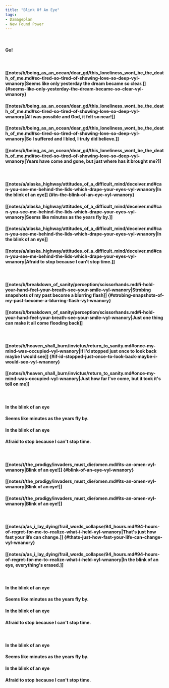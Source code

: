 ```yaml
---
title: "Blink Of An Eye"
tags:
- Damageplan
- New Found Power
---
```

&nbsp;
#### Go!
&nbsp;
#### [[notes/b/being_as_an_ocean/dear_gd/this_loneliness_wont_be_the_death_of_me.md#so-tired-so-tired-of-showing-love-so-deep-vyl-wnanory|Seems like only yesterday the dream became so clear.]] {#seems-like-only-yesterday-the-dream-became-so-clear-vyl-wnanory}
#### [[notes/b/being_as_an_ocean/dear_gd/this_loneliness_wont_be_the_death_of_me.md#so-tired-so-tired-of-showing-love-so-deep-vyl-wnanory|All was possible and God, it felt so near!]]
#### [[notes/b/being_as_an_ocean/dear_gd/this_loneliness_wont_be_the_death_of_me.md#so-tired-so-tired-of-showing-love-so-deep-vyl-wnanory|So I suffered and I bled, I truly did believe.]]
#### [[notes/b/being_as_an_ocean/dear_gd/this_loneliness_wont_be_the_death_of_me.md#so-tired-so-tired-of-showing-love-so-deep-vyl-wnanory|Years have come and gone, but just where has it brought me?]]
&nbsp;
#### [[notes/a/alaska_highway/attitudes_of_a_difficult_mind/deceiver.md#can-you-see-me-behind-the-lids-which-drape-your-eyes-vyl-wnanory|In the blink of an eye]] {#in-the-blink-of-an-eye-vyl-wnanory}
#### [[notes/a/alaska_highway/attitudes_of_a_difficult_mind/deceiver.md#can-you-see-me-behind-the-lids-which-drape-your-eyes-vyl-wnanory|Seems like minutes as the years fly by.]]
#### [[notes/a/alaska_highway/attitudes_of_a_difficult_mind/deceiver.md#can-you-see-me-behind-the-lids-which-drape-your-eyes-vyl-wnanory|In the blink of an eye]]
#### [[notes/a/alaska_highway/attitudes_of_a_difficult_mind/deceiver.md#can-you-see-me-behind-the-lids-which-drape-your-eyes-vyl-wnanory|Afraid to stop because I can't stop time.]]
&nbsp;
#### [[notes/b/breakdown_of_sanity/perception/scissorhands.md#i-hold-your-hand-feel-your-breath-see-your-smile-vyl-wnanory|Strobing snapshots of my past become a blurring flash]] {#strobing-snapshots-of-my-past-become-a-blurring-flash-vyl-wnanory}
#### [[notes/b/breakdown_of_sanity/perception/scissorhands.md#i-hold-your-hand-feel-your-breath-see-your-smile-vyl-wnanory|Just one thing can make it all come flooding back]]
&nbsp;
#### [[notes/h/heaven_shall_burn/invictus/return_to_sanity.md#once-my-mind-was-occupied-vyl-wnanory|If I'd stopped just once to look back maybe I would see]] {#if-id-stopped-just-once-to-look-back-maybe-i-would-see-vyl-wnanory}
#### [[notes/h/heaven_shall_burn/invictus/return_to_sanity.md#once-my-mind-was-occupied-vyl-wnanory|Just how far I've come, but it took it's toll on me]]
&nbsp;
#### In the blink of an eye
#### Seems like minutes as the years fly by.
#### In the blink of an eye
#### Afraid to stop because I can't stop time.
&nbsp;
#### [[notes/t/the_prodigy/invaders_must_die/omen.md#its-an-omen-vyl-wnanory|Blink of an eye!]] {#blink-of-an-eye-vyl-wnanory}
#### [[notes/t/the_prodigy/invaders_must_die/omen.md#its-an-omen-vyl-wnanory|Blink of an eye!]]
#### [[notes/t/the_prodigy/invaders_must_die/omen.md#its-an-omen-vyl-wnanory|Blink of an eye!]]
&nbsp;
#### [[notes/a/as_i_lay_dying/frail_words_collapse/94_hours.md#94-hours-of-regret-for-me-to-realize-what-i-held-vyl-wnanory|That's just how fast your life can change.]] {#thats-just-how-fast-your-life-can-change-vyl-wnanory}
#### [[notes/a/as_i_lay_dying/frail_words_collapse/94_hours.md#94-hours-of-regret-for-me-to-realize-what-i-held-vyl-wnanory|In the blink of an eye, everything's erased.]]
&nbsp;
#### In the blink of an eye
#### Seems like minutes as the years fly by.
#### In the blink of an eye
#### Afraid to stop because I can't stop time.
&nbsp;
#### In the blink of an eye
#### Seems like minutes as the years fly by.
#### In the blink of an eye
#### Afraid to stop because I can't stop time.
